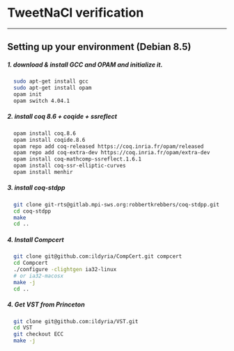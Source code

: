 # TweetNaCl verification
-------------------------------

## Setting up your environment (Debian 8.5)

##### 1. download & install GCC and OPAM and initialize it.

````bash
  sudo apt-get install gcc
  sudo apt-get install opam
  opam init
  opam switch 4.04.1
````

##### 2. install coq 8.6 + coqide + ssreflect

````bash
  opam install coq.8.6
  opam install coqide.8.6
  opam repo add coq-released https://coq.inria.fr/opam/released
  opam repo add coq-extra-dev https://coq.inria.fr/opam/extra-dev
  opam install coq-mathcomp-ssreflect.1.6.1
  opam install coq-ssr-elliptic-curves
  opam install menhir
````

##### 3. install coq-stdpp

````bash
  git clone git-rts@gitlab.mpi-sws.org:robbertkrebbers/coq-stdpp.git
  cd coq-stdpp
  make
  cd ..
````

##### 4. Install Compcert

````bash
  git clone git@github.com:ildyria/CompCert.git compcert
  cd Compcert
  ./configure -clightgen ia32-linux
  # or ia32-macosx
  make -j
  cd ..
````

##### 4. Get VST from Princeton

````bash
  git clone git@github.com:ildyria/VST.git
  cd VST
  git checkout ECC
  make -j
````

<!--
##### 4. launch coqide from THIS folder (VST) so it uses `.loadpath`

````bash
  ./coqide
# or if you use ProofGeneral
  ./pg
````
-->
